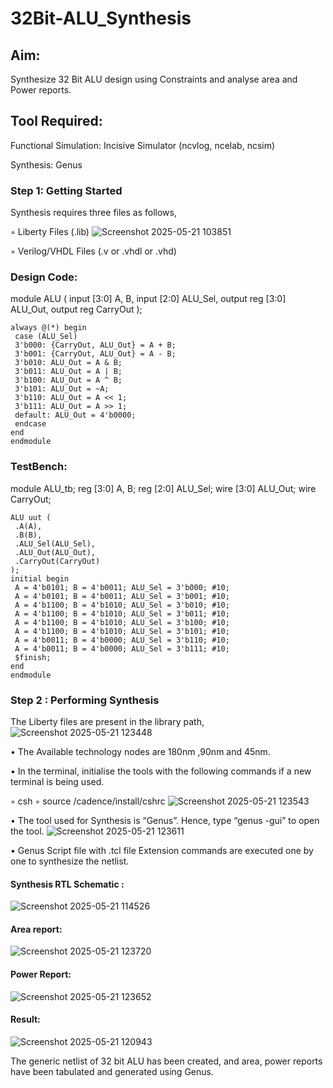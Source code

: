 # 32Bit-ALU_Synthesis

## Aim:

Synthesize 32 Bit ALU design using Constraints and analyse area and Power reports.

## Tool Required:

Functional Simulation: Incisive Simulator (ncvlog, ncelab, ncsim)

Synthesis: Genus

### Step 1: Getting Started

Synthesis requires three files as follows,

◦ Liberty Files (.lib)
![Screenshot 2025-05-21 103851](https://github.com/user-attachments/assets/eb15c5f2-65b6-432e-93e0-3b1c232218ae)


◦ Verilog/VHDL Files (.v or .vhdl or .vhd)

### Design Code:
module ALU ( input [3:0] A, B, input [2:0] ALU_Sel, output reg [3:0] ALU_Out, output reg
CarryOut );

```
always @(*) begin
 case (ALU_Sel)
 3'b000: {CarryOut, ALU_Out} = A + B;
 3'b001: {CarryOut, ALU_Out} = A - B;
 3'b010: ALU_Out = A & B;
 3'b011: ALU_Out = A | B;
 3'b100: ALU_Out = A ^ B;
 3'b101: ALU_Out = ~A;
 3'b110: ALU_Out = A << 1;
 3'b111: ALU_Out = A >> 1;
 default: ALU_Out = 4'b0000;
 endcase
end
endmodule
```
### TestBench:
module ALU_tb; reg [3:0] A, B; reg [2:0] ALU_Sel; wire [3:0] ALU_Out; wire CarryOut;
```
ALU uut (
 .A(A),
 .B(B),
 .ALU_Sel(ALU_Sel),
 .ALU_Out(ALU_Out),
 .CarryOut(CarryOut)
);
initial begin
 A = 4'b0101; B = 4'b0011; ALU_Sel = 3'b000; #10;
 A = 4'b0101; B = 4'b0011; ALU_Sel = 3'b001; #10;
 A = 4'b1100; B = 4'b1010; ALU_Sel = 3'b010; #10;
 A = 4'b1100; B = 4'b1010; ALU_Sel = 3'b011; #10;
 A = 4'b1100; B = 4'b1010; ALU_Sel = 3'b100; #10;
 A = 4'b1100; B = 4'b1010; ALU_Sel = 3'b101; #10;
 A = 4'b0011; B = 4'b0000; ALU_Sel = 3'b110; #10;
 A = 4'b0011; B = 4'b0000; ALU_Sel = 3'b111; #10;
 $finish;
end
endmodule
```
### Step 2 : Performing Synthesis

The Liberty files are present in the library path,
![Screenshot 2025-05-21 123448](https://github.com/user-attachments/assets/de09000a-3965-4104-91bb-b25146323566)


• The Available technology nodes are 180nm ,90nm and 45nm.

• In the terminal, initialise the tools with the following commands if a new terminal is being
used.

◦ csh
◦ source /cadence/install/cshrc
![Screenshot 2025-05-21 123543](https://github.com/user-attachments/assets/fed613db-d5de-42db-8ad3-c55b15857286)


• The tool used for Synthesis is “Genus”. Hence, type “genus -gui” to open the tool.
![Screenshot 2025-05-21 123611](https://github.com/user-attachments/assets/1ccadc71-51a3-42b4-b910-e7302c7188f1)



• Genus Script file with .tcl file Extension commands are executed one by one to synthesize the netlist.

#### Synthesis RTL Schematic :
![Screenshot 2025-05-21 114526](https://github.com/user-attachments/assets/48524f30-5254-4f2c-b7ab-3485a54e5e52)

#### Area report:
![Screenshot 2025-05-21 123720](https://github.com/user-attachments/assets/3da708e6-3ba3-4574-945d-af902c1e63d2)

#### Power Report:
![Screenshot 2025-05-21 123652](https://github.com/user-attachments/assets/956e8eb8-b5ce-42a0-9706-7b48b5858c2b)

#### Result: 
![Screenshot 2025-05-21 120943](https://github.com/user-attachments/assets/c6ef2a85-4d6f-4250-8a6c-211a2065bf48)

The generic netlist of 32 bit ALU  has been created, and area, power reports have been tabulated and generated using Genus.
